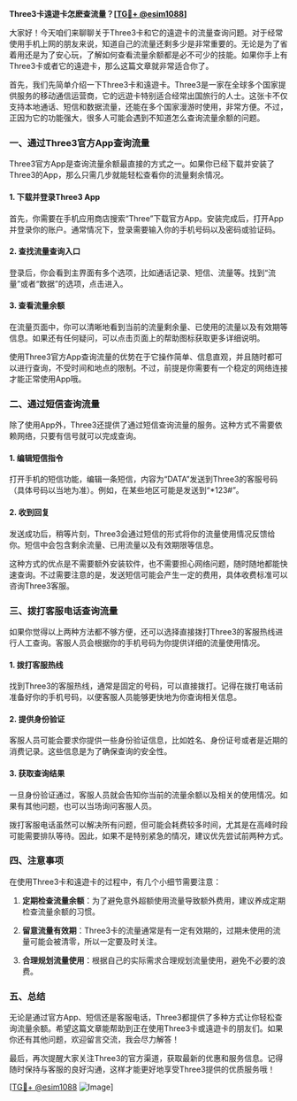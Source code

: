 **Three3卡遠遊卡怎麽查流量？[[TG💪+ @esim1088](https://t.me/s/esim1088)]**

大家好！今天咱们来聊聊关于Three3卡和它的遠遊卡的流量查询问题。对于经常使用手机上网的朋友来说，知道自己的流量还剩多少是非常重要的。无论是为了省着用还是为了安心玩，了解如何查看流量余额都是必不可少的技能。如果你手上有Three3卡或者它的遠遊卡，那么这篇文章就非常适合你了。

首先，我们先简单介绍一下Three3卡和遠遊卡。Three3是一家在全球多个国家提供服务的移动通信运营商，它的远遊卡特别适合经常出国旅行的人士。这张卡不仅支持本地通话、短信和数据流量，还能在多个国家漫游时使用，非常方便。不过，正因为它的功能强大，很多人可能会遇到不知道怎么查询流量余额的问题。

### **一、通过Three3官方App查询流量**

Three3官方App是查询流量余额最直接的方式之一。如果你已经下载并安装了Three3的App，那么只需几步就能轻松查看你的流量剩余情况。

#### **1. 下载并登录Three3 App**
首先，你需要在手机应用商店搜索“Three”下载官方App。安装完成后，打开App并登录你的账户。通常情况下，登录需要输入你的手机号码以及密码或验证码。

#### **2. 查找流量查询入口**
登录后，你会看到主界面有多个选项，比如通话记录、短信、流量等。找到“流量”或者“数据”的选项，点击进入。

#### **3. 查看流量余额**
在流量页面中，你可以清晰地看到当前的流量剩余量、已使用的流量以及有效期等信息。如果还有任何疑问，可以点击页面上的帮助图标获取更多详细说明。

使用Three3官方App查询流量的优势在于它操作简单、信息直观，并且随时都可以进行查询，不受时间和地点的限制。不过，前提是你需要有一个稳定的网络连接才能正常使用App哦。

### **二、通过短信查询流量**

除了使用App外，Three3还提供了通过短信查询流量的服务。这种方式不需要依赖网络，只要有信号就可以完成查询。

#### **1. 编辑短信指令**
打开手机的短信功能，编辑一条短信，内容为“DATA”发送到Three3的客服号码（具体号码以当地为准）。例如，在某些地区可能是发送到“*123#”。

#### **2. 收到回复**
发送成功后，稍等片刻，Three3会通过短信的形式将你的流量使用情况反馈给你。短信中会包含剩余流量、已用流量以及有效期限等信息。

这种方式的优点是不需要额外安装软件，也不需要担心网络问题，随时随地都能快速查询。不过需要注意的是，发送短信可能会产生一定的费用，具体收费标准可以咨询Three3客服。

### **三、拨打客服电话查询流量**

如果你觉得以上两种方法都不够方便，还可以选择直接拨打Three3的客服热线进行人工查询。客服人员会根据你的手机号码为你提供详细的流量使用情况。

#### **1. 拨打客服热线**
找到Three3的客服热线，通常是固定的号码，可以直接拨打。记得在拨打电话前准备好你的手机号码，以便客服人员能够更快地为你查询相关信息。

#### **2. 提供身份验证**
客服人员可能会要求你提供一些身份验证信息，比如姓名、身份证号或者是近期的消费记录。这些信息是为了确保查询的安全性。

#### **3. 获取查询结果**
一旦身份验证通过，客服人员就会告知你当前的流量余额以及相关的使用情况。如果有其他问题，也可以当场询问客服人员。

拨打客服电话虽然可以解决所有问题，但可能会耗费较多时间，尤其是在高峰时段可能需要排队等待。因此，如果不是特别紧急的情况，建议优先尝试前两种方式。

### **四、注意事项**

在使用Three3卡和遠遊卡的过程中，有几个小细节需要注意：

1. **定期检查流量余额**：为了避免意外超额使用流量导致额外费用，建议养成定期检查流量余额的习惯。
   
2. **留意流量有效期**：Three3卡的流量通常是有一定有效期的，过期未使用的流量可能会被清零，所以一定要及时关注。

3. **合理规划流量使用**：根据自己的实际需求合理规划流量使用，避免不必要的浪费。

### **五、总结**

无论是通过官方App、短信还是客服电话，Three3都提供了多种方式让你轻松查询流量余额。希望这篇文章能帮助到正在使用Three3卡或遠遊卡的朋友们。如果你还有其他问题，欢迎留言交流，我会尽力解答！

最后，再次提醒大家关注Three3的官方渠道，获取最新的优惠和服务信息。记得随时保持与客服的良好沟通，这样才能更好地享受Three3提供的优质服务哦！

[[TG💪+ @esim1088](https://t.me/s/esim1088) ![Image](https://i.postimg.cc/4NQfJmqS/Snipaste-2025-05-13-00-14-12.png)]